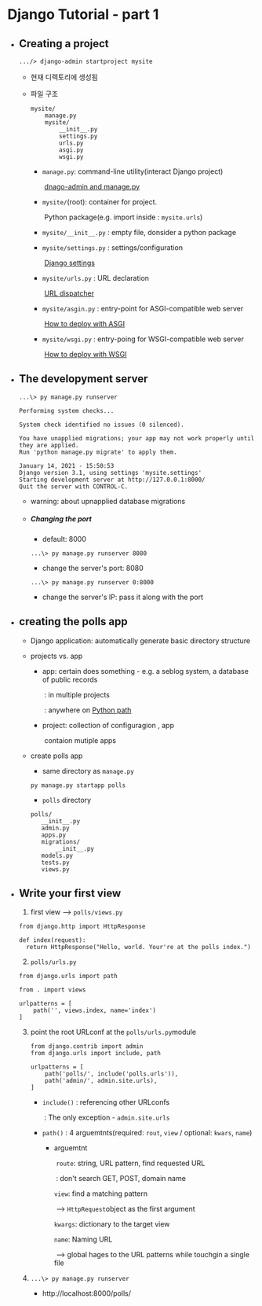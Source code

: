 # Django Tutorial - part 1



* ## Creating a project

  ```shell
  .../> django-admin startproject mysite
  ```

  * 현재 디렉토리에 생성됨

  * 파일 구조

    ```django
    mysite/
        manage.py
        mysite/
            __init__.py
            settings.py
            urls.py
            asgi.py
            wsgi.py
    ```

    * `manage.py`: command-line utility(interact Django project)  

      ​	[dnago-admin and manage.py](https://docs.djangoproject.com/en/3.1/ref/django-admin/) 

    * `mysite/`(root): container for project.

      ​							Python package(e.g. import inside : `mysite.urls`)

    *  `mysite/__init__.py` : empty file, donsider a python package

    * `mysite/settings.py` : settings/configuration

      ​	[Django settings](https://docs.djangoproject.com/en/3.1/topics/settings/)

    * `mysite/urls.py` : URL declaration

      ​	[URL dispatcher](https://docs.djangoproject.com/en/3.1/topics/http/urls/)

    * `mysite/asgin.py` : entry-point for ASGI-compatible web server

      ​	[How to deploy with ASGI](https://docs.djangoproject.com/en/3.1/howto/deployment/asgi/)

    * `mysite/wsgi.py` : entry-poing for WSGI-compatible web server

      ​	[How to deploy with WSGI](https://docs.djangoproject.com/en/3.1/howto/deployment/wsgi/)

* ## The developyment server

  ```shell
  ...\> py manage.py runserver
  ```

  ```django
  Performing system checks...
  
  System check identified no issues (0 silenced).
  
  You have unapplied migrations; your app may not work properly until they are applied.
  Run 'python manage.py migrate' to apply them.
  
  January 14, 2021 - 15:50:53
  Django version 3.1, using settings 'mysite.settings'
  Starting development server at http://127.0.0.1:8000/
  Quit the server with CONTROL-C.
  ```

   * warning: about upnapplied database migrations

  * ##### Changing the port

    * default: 8000
    
    ``` django
    ...\> py manage.py runserver 8080
    ```
    
    * change the server's port: 8080
    
    ``` django
    ...\> py manage.py runserver 0:8000
    ```
    
    * change the server's IP: pass it along with the port
  
* ## creating the polls app
  * Django application: automatically generate basic directory structure 

  * projects vs. app

    * app: certain does something - e.g. a seblog system, a database of public records

      ​	   : in multiple projects

      ​       : anywhere on [Python path](https://docs.python.org/3/tutorial/modules.html#tut-searchpath)

    * project: collection of configuragion , app

      ​			   contaion mutiple apps

  * create polls app

    * same directory as `manage.py`

    ``` django
    py manage.py startapp polls
    ```

    * `polls` directory 

     ``` django
    polls/
        __init__.py
        admin.py
        apps.py
        migrations/
            __init__.py
        models.py
        tests.py
        views.py
     ```

* ## Write your first view

  1. first view  --> `polls/views.py` 

  ``` django
  from django.http import HttpResponse
  
  def index(request):
  	return HttpResponse("Hello, world. Your're at the polls index.")
  ```

  2. `polls/urls.py`

  ``` django
  from django.urls import path
  
  from . import views
  
  urlpatterns = [
      path('', views.index, name='index')
  ]
  ```

  3. point the root URLconf at the `polls/urls.py`module

     ``` django
     from django.contrib import admin
     from django.urls import include, path
     
     urlpatterns = [
         path('polls/', include('polls.urls')),
         path('admin/', admin.site.urls),
     ]
     ```

     * `include()` : referencing other URLconfs

       ​					 :  The only exception - `admin.site.urls` 

     * `path()` : 4 arguemtnts(required: `rout`, `view` / optional: `kwars`, `name`)

       * arguemtnt

         ​    `route`: string, URL pattern, find requested URL

         ​				: don't search GET, POST, domain name

            `view`: find a matching pattern 

         ​				 --> `HttpRequest`object as the first argument

           `kwargs`: dictionary to the target view

           `name`: Naming URL 

         ​               --> global hages to the URL patterns while touchgin a single file

  4. ``` django
     ...\> py manage.py runserver
     ```

     * http://localhost:8000/polls/



